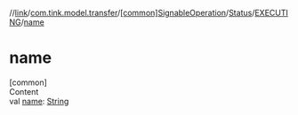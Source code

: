 //[link](../../../../index.md)/[com.tink.model.transfer](../../../index.md)/[[common]SignableOperation](../../index.md)/[Status](../index.md)/[EXECUTING](index.md)/[name](name.md)



# name  
[common]  
Content  
val [name](name.md): [String](https://kotlinlang.org/api/latest/jvm/stdlib/kotlin/-string/index.html)  



